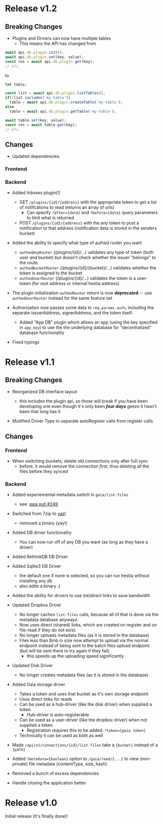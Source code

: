 # Release v1.2

## Breaking Changes

- Plugins and Drivers can now have multiple tables
  - This means the API has changed from

```typescript
await api.db.plugin.init();
await api.db.plugin.set(key, value);
const res = await api.db.plugin.get(key);
// etc.
```

to

```typescript
let table;

const list = await api.db.plugin.listTables();
if(!list.includes('my-table'))
  table = await api.db.plugin.createTable('my-table');
else
  table = await api.db.plugin.getTable('my-table');

await table.set(key, value);
const res = await table.get(key);
// etc.
```

## Changes

- Updated dependencies

### Frontend

### Backend

- Added Inboxes plugin(!)
  - GET `/plugins/{id}/{address}` with the appropriate token to get a list of notifcations to read (returns an array of urls)
    - Can specify `?after={date}` and `?before={date}` query parameters to limit what is returned
  - POST `/plugins/{id}/{address}` with the any token to post a notification to that address (notification data is stored in the senders bucket)

- Added the ability to specify what type of authed router you want
  - `authedAnyRouter` (/plugins/{id}/...) validates any type of token (both user and bucket) but doesn't check whether the
  issuer "belongs" to the route.
  - `authedBucketRouter` (/plugins/{id}/{bucket}/...) validates whether the token is assigned to the bucket
  - `authedUserRouter` (/plugins/{id}/...) validates the token is a user-token (for root address or internal hestia address)

- The plugin initialization `authedRouter` return is now **deprecated** -- use `authedUserRouter` instead for the same feature set

- Authorization now passes some data to `req.params.auth`, including the separate issuerAddress, signerAddress, and the token
  itself.

  - Added "App DB" plugin which allows an app (using the key specified in `app_key`) to
use the the underlying database for "decentralized" database functionality

- Fixed typings

# Release v1.1

## Breaking Changes

- Reorganized DB interface layout
  - this includes the plugin api, so those will break if you have been developing one
  even though it's only been ***four days*** geeze it hasn't been that long has it

- Modified Driver Type to separate autoRegister calls from register calls

## Changes

### Frontend

- When switching buckets, delete old connections only after full sync
  - before, it would remove the connection *first*, thus deleting all the files before
  they synced

### Backend

- Added experiemental metadata switch in `gaia/list-files`
  - see: [gaia pull #249](https://github.com/blockstack/gaia/pull/249)

- Switched from 7zip to [yazl](https://github.com/thejoshwolfe/yazl)
  - removed a binary (yay!)

- Added DB driver functionality
  - You can now run off of any DB you want (as long as they have a driver)

- Added RethinkDB DB Driver
- Added Sqlite3 DB Driver
  - the default one if none is selected, so you can run hestia without installing any db
  - also adds a binary :(

- Added the ability for drivers to use (re)direct links to save bandwidth

- Updated Dropbox Driver
  - No longer caches `list-files` calls, because all of that is done via the metadata
  database anyways.
  - Now uses direct (shared) links, which are created on register and on file-read if
  they do not exist.
  - No longer uploads metadata files (as it is stored in the database)
  - Files less than 8mb in size now attempt to upload via the normal endpoint
  instead of being sent to the batch files upload endpoint (but will be sent there
  to try again if they fail)
    - this speeds up the uploading speed significantly

- Updated Disk Driver
  - No longer creates metadata files (as it is stored in the database)

- Added Gaia storage driver
  - Takes a token and uses that bucket as it's own storage endpoint
  - Uses direct links for reads
  - Can be used as a hub-driver (like the disk driver) when supplied a token
    - Hub-driver is auto-registerable
  - Can be used as a user-driver (like the dropbox driver) when not supplied a token
    - Registration requires this to be added: `?token={gaia token}`
  - Technically it can be used as both as well

- Made `/api/v1/connections/{id}/list-files` take a `{bucket}` instead of a `{path}`

- Added `?metadata={boolean}` option to `/gaia/read/{...}` to view (non-private) file metadata (contentType, size, hash)

- Removed a bunch of excess dependencies

- Handle closing the application better

# Release v1.0

Initial release (It's finally done)!

